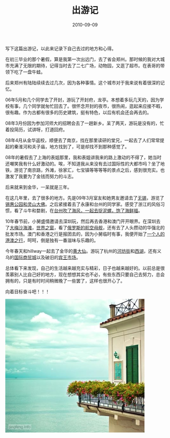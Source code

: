 ﻿---
title: "出游记"
date: 2010-09-09
categories: 
  - "essay"
tags: 
  - "旅游"
---

写下这篇出游记，以此来记录下自己去过的地方和心得。

在初三毕业的那个暑假，算是我第一次出远门，去了省会郑州。那时候的我对大城市充满了无限的期待，记得当时去了二七广场，动物园，又逛了超市。在表哥的带领下吃了一盘牛蛙。

后来郑州有陆陆续续去过几次，因为各种事情。这个城市对于我来说有着很深的记忆。

06年5月和几个同学去了开封，游玩了开封府，龙亭。本想着多玩几天的，因为学校有事，几个同学就匆忙回去了。很怀念开封的夜市，很热闹，逛起来应接不暇，很有趣。作为古都有很多的历史建筑，挺有特色，以后有机会还会再去的。

08年3月份因为参加河师大的招聘会去了一趟新乡。呆了两天，游玩是没有的，忙着投简历，试讲呀，打道回府。

08年4月从金华返校，顺便去了南京，找在那里读研的堂兄，一起去了人们常常提起的秦淮河和夫子庙，地方找到了，可是却找不到那种感觉了。

08年的暑假去了上海的表姐那里，我和表姐讲我来的路上激动的不得了，她当时还嘲笑我有什么好激动的。唉，不知道我从来没有去过国际性的大都市吗？坐了地铁，游览了南京路，外滩，徐家汇，七宝镇等等等等的景点之后，感到很充实。也激发了我要为了金钱而努力的斗志。

后来就来到金华，一呆就是三年。

在这几年里，去了很多的地方。先是09年3月室友和她男友邀请去了[无锡](https://www.jfsay.com/archives/269.html "烟雨濛濛在无锡")，游览了[锡惠公园和灵山大佛](https://www.jfsay.com/archives/269.html "烟雨濛濛在无锡")。之后紧接着去了永康和台州的同学家。感受了浙江的风俗习惯，看了斗牛和婺剧，在[台州吹了海风，一起去捉泥螺，饱了海鲜福](https://www.jfsay.com/archives/91.html "滩涂大冒险")。

10年春节前，小舅盛情邀请去深圳玩，然后再去香港和澳门开开眼界。在深圳去了[大梅沙海滩](http://www.jfsay.com/archives/270.html "到深圳看海")，[世界之窗](https://www.jfsay.com/archives/75.html "从这里看世界（1）")，看了[俄罗斯的航空母舰](http://www.jfsay.com/archives/270.html "到深圳看海")，还有去了人头攒动的华强北的批发市场。澳门和香港之行是报团去的，因为小舅临时有事，我便开始了[一个人的港澳之行](https://www.jfsay.com/archives/28.html "一个人的港澳游")，呵呵，倒是独有一番滋味与乐趣的。

今年春天和hillway一起去了金华的[黄大仙](https://www.jfsay.com/archives/53.html "赤松黄大仙之游")。游玩了杭州的[河坊街](https://www.jfsay.com/archives/275.html "河坊街的小店铺")和[西湖](https://www.jfsay.com/archives/276.html "艾衲居士与西湖")，还有义乌的[国际商贸城](https://www.jfsay.com/archives/57.html "见识义乌小商品城")以及破旧的[宾王市场](https://www.jfsay.com/archives/57.html "见识义乌小商品城")。

总体看下来发现，自己的生活越来越充实与精彩，日子也越来越好的。以前总是很羡慕别人比自己好的地方，现在想想其实也不必，有些东西只要自己去努力，总会拥有的，只是有时时间稍微晚了一些罢了，这样也很开心了。

向着目标奋斗吧！！！

![文章配图](/images/5653324958_be0ee6d455_z.jpg)
